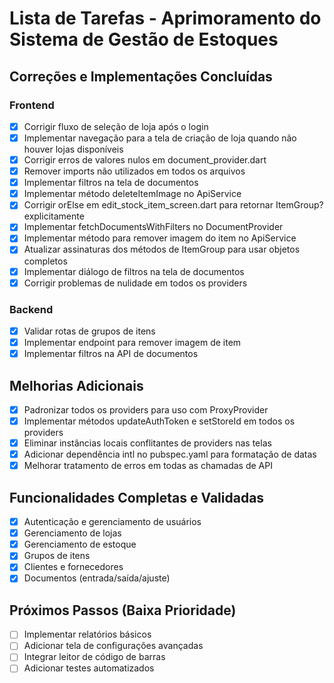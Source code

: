 # Lista de Tarefas - Aprimoramento do Sistema de Gestão de Estoques

## Correções e Implementações Concluídas

### Frontend
- [x] Corrigir fluxo de seleção de loja após o login
- [x] Implementar navegação para a tela de criação de loja quando não houver lojas disponíveis
- [x] Corrigir erros de valores nulos em document_provider.dart
- [x] Remover imports não utilizados em todos os arquivos
- [x] Implementar filtros na tela de documentos
- [x] Implementar método deleteItemImage no ApiService
- [x] Corrigir orElse em edit_stock_item_screen.dart para retornar ItemGroup? explicitamente
- [x] Implementar fetchDocumentsWithFilters no DocumentProvider
- [x] Implementar método para remover imagem do item no ApiService
- [x] Atualizar assinaturas dos métodos de ItemGroup para usar objetos completos
- [x] Implementar diálogo de filtros na tela de documentos
- [x] Corrigir problemas de nulidade em todos os providers

### Backend
- [x] Validar rotas de grupos de itens
- [x] Implementar endpoint para remover imagem de item
- [x] Implementar filtros na API de documentos

## Melhorias Adicionais
- [x] Padronizar todos os providers para uso com ProxyProvider
- [x] Implementar métodos updateAuthToken e setStoreId em todos os providers
- [x] Eliminar instâncias locais conflitantes de providers nas telas
- [x] Adicionar dependência intl no pubspec.yaml para formatação de datas
- [x] Melhorar tratamento de erros em todas as chamadas de API

## Funcionalidades Completas e Validadas
- [x] Autenticação e gerenciamento de usuários
- [x] Gerenciamento de lojas
- [x] Gerenciamento de estoque
- [x] Grupos de itens
- [x] Clientes e fornecedores
- [x] Documentos (entrada/saída/ajuste)

## Próximos Passos (Baixa Prioridade)
- [ ] Implementar relatórios básicos
- [ ] Adicionar tela de configurações avançadas
- [ ] Integrar leitor de código de barras
- [ ] Adicionar testes automatizados
